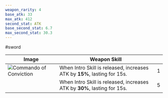 ```yaml
---
weapon_rarity: 4
base_atk: 33
max_atk: 412
second_stat: ATK
base_second_stat: 6.7
max_second_stat: 30.3
---
```

#sword

| Image                                                                                                                                                                              | Weapon Skill                                                             |     |
| ---------------------------------------------------------------------------------------------------------------------------------------------------------------------------------- | ------------------------------------------------------------------------ | --- |
| ![Commando of Conviction](https://static.wikia.nocookie.net/wutheringwaves/images/2/2f/Weapon_Commando_of_Conviction.png/revision/latest/scale-to-width-down/74?cb=20240526012457) | When Intro Skill is released, increases ATK by **15%**, lasting for 15s. | 1   |
|                                                                                                                                                                                    | When Intro Skill is released, increases ATK by **30%**, lasting for 15s. | 5   |

